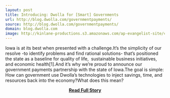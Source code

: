 ```yaml
---
layout: post
title: Introducing: Dwolla for [Smart] Governments
url: http://blog.dwolla.com/governmentpayments/
source: http://blog.dwolla.com/governmentpayments/
domain: blog.dwolla.com
image: http://kinlane-productions.s3.amazonaws.com/ap-evangelist-site/curated/screenshots/9352_api500_com.png
---
```


<p>Iowa is at its best when presented with a challenge.It’s the simplicity of our resolve -to identify problems and find rational solutions- that’s positioned the state as a baseline for quality of life,  sustainable business initiatives, and economic health[1].And it’s why we’re proud to announce our government payments partnership with the state of Iowa.The goal is simple: How can government use Dwolla’s technologies to inject savings, time, and resources back into the economy?What does this mean?</p>
<center><p><a href="http://blog.dwolla.com/governmentpayments/" style='padding:25px; font-sze:18px; font-weight: bold;'>Read Full Story</a></p></center>
